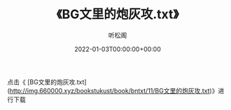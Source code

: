 ﻿---
title:  《BG文里的炮灰攻.txt》
date:   2022-01-03T00:00:00+00:00
author: 听松阁
layout: post
permalink: /BG文里的炮灰攻/
categories: 小说
tags: [小说]
---

点击《 [BG文里的炮灰攻.txt](<a href="http://img.660000.xyz/bookstukust/book/bntxt/11/BG" target=_blank>http://img.660000.xyz/bookstukust/book/bntxt/11/BG文里的炮灰攻.txt)》进行下载